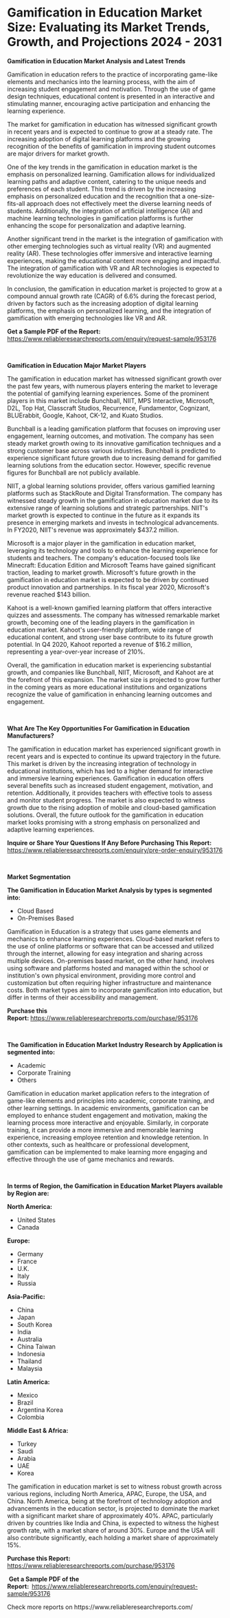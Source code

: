 <p><h1>Gamification in Education Market Size: Evaluating its Market Trends, Growth, and Projections 2024 - 2031</h1></p><p><strong>Gamification in Education Market Analysis and Latest Trends</strong></p>
<p><p>Gamification in education refers to the practice of incorporating game-like elements and mechanics into the learning process, with the aim of increasing student engagement and motivation. Through the use of game design techniques, educational content is presented in an interactive and stimulating manner, encouraging active participation and enhancing the learning experience.</p><p>The market for gamification in education has witnessed significant growth in recent years and is expected to continue to grow at a steady rate. The increasing adoption of digital learning platforms and the growing recognition of the benefits of gamification in improving student outcomes are major drivers for market growth.</p><p>One of the key trends in the gamification in education market is the emphasis on personalized learning. Gamification allows for individualized learning paths and adaptive content, catering to the unique needs and preferences of each student. This trend is driven by the increasing emphasis on personalized education and the recognition that a one-size-fits-all approach does not effectively meet the diverse learning needs of students. Additionally, the integration of artificial intelligence (AI) and machine learning technologies in gamification platforms is further enhancing the scope for personalization and adaptive learning.</p><p>Another significant trend in the market is the integration of gamification with other emerging technologies such as virtual reality (VR) and augmented reality (AR). These technologies offer immersive and interactive learning experiences, making the educational content more engaging and impactful. The integration of gamification with VR and AR technologies is expected to revolutionize the way education is delivered and consumed.</p><p>In conclusion, the gamification in education market is projected to grow at a compound annual growth rate (CAGR) of 6.6% during the forecast period, driven by factors such as the increasing adoption of digital learning platforms, the emphasis on personalized learning, and the integration of gamification with emerging technologies like VR and AR.</p></p>
<p><strong>Get a Sample PDF of the Report:&nbsp;</strong> <a href="https://www.reliableresearchreports.com/enquiry/request-sample/953176">https://www.reliableresearchreports.com/enquiry/request-sample/953176</a></p>
<p>&nbsp;</p>
<p><strong>Gamification in Education Major Market Players</strong></p>
<p><p>The gamification in education market has witnessed significant growth over the past few years, with numerous players entering the market to leverage the potential of gamifying learning experiences. Some of the prominent players in this market include Bunchball, NIIT, MPS Interactive, Microsoft, D2L, Top Hat, Classcraft Studios, Recurrence, Fundamentor, Cognizant, BLUErabbit, Google, Kahoot, CK-12, and Kuato Studios.</p><p>Bunchball is a leading gamification platform that focuses on improving user engagement, learning outcomes, and motivation. The company has seen steady market growth owing to its innovative gamification techniques and a strong customer base across various industries. Bunchball is predicted to experience significant future growth due to increasing demand for gamified learning solutions from the education sector. However, specific revenue figures for Bunchball are not publicly available.</p><p>NIIT, a global learning solutions provider, offers various gamified learning platforms such as StackRoute and Digital Transformation. The company has witnessed steady growth in the gamification in education market due to its extensive range of learning solutions and strategic partnerships. NIIT's market growth is expected to continue in the future as it expands its presence in emerging markets and invests in technological advancements. In FY2020, NIIT's revenue was approximately $437.2 million.</p><p>Microsoft is a major player in the gamification in education market, leveraging its technology and tools to enhance the learning experience for students and teachers. The company's education-focused tools like Minecraft: Education Edition and Microsoft Teams have gained significant traction, leading to market growth. Microsoft's future growth in the gamification in education market is expected to be driven by continued product innovation and partnerships. In its fiscal year 2020, Microsoft's revenue reached $143 billion.</p><p>Kahoot is a well-known gamified learning platform that offers interactive quizzes and assessments. The company has witnessed remarkable market growth, becoming one of the leading players in the gamification in education market. Kahoot's user-friendly platform, wide range of educational content, and strong user base contribute to its future growth potential. In Q4 2020, Kahoot reported a revenue of $16.2 million, representing a year-over-year increase of 210%.</p><p>Overall, the gamification in education market is experiencing substantial growth, and companies like Bunchball, NIIT, Microsoft, and Kahoot are at the forefront of this expansion. The market size is projected to grow further in the coming years as more educational institutions and organizations recognize the value of gamification in enhancing learning outcomes and engagement.</p></p>
<p>&nbsp;</p>
<p><strong>What Are The Key Opportunities For Gamification in Education Manufacturers?</strong></p>
<p><p>The gamification in education market has experienced significant growth in recent years and is expected to continue its upward trajectory in the future. This market is driven by the increasing integration of technology in educational institutions, which has led to a higher demand for interactive and immersive learning experiences. Gamification in education offers several benefits such as increased student engagement, motivation, and retention. Additionally, it provides teachers with effective tools to assess and monitor student progress. The market is also expected to witness growth due to the rising adoption of mobile and cloud-based gamification solutions. Overall, the future outlook for the gamification in education market looks promising with a strong emphasis on personalized and adaptive learning experiences.</p></p>
<p><strong>Inquire or Share Your Questions If Any Before Purchasing This Report:</strong> <a href="https://www.reliableresearchreports.com/enquiry/pre-order-enquiry/953176">https://www.reliableresearchreports.com/enquiry/pre-order-enquiry/953176</a></p>
<p>&nbsp;</p>
<p><strong>Market Segmentation</strong></p>
<p><strong>The Gamification in Education Market Analysis by types is segmented into:</strong></p>
<p><ul><li>Cloud Based</li><li>On-Premises Based</li></ul></p>
<p><p>Gamification in Education is a strategy that uses game elements and mechanics to enhance learning experiences. Cloud-based market refers to the use of online platforms or software that can be accessed and utilized through the internet, allowing for easy integration and sharing across multiple devices. On-premises based market, on the other hand, involves using software and platforms hosted and managed within the school or institution's own physical environment, providing more control and customization but often requiring higher infrastructure and maintenance costs. Both market types aim to incorporate gamification into education, but differ in terms of their accessibility and management.</p></p>
<p><strong>Purchase this Report:&nbsp;</strong><a href="https://www.reliableresearchreports.com/purchase/953176">https://www.reliableresearchreports.com/purchase/953176</a></p>
<p>&nbsp;</p>
<p><strong>The Gamification in Education Market Industry Research by Application is segmented into:</strong></p>
<p><ul><li>Academic</li><li>Corporate Training</li><li>Others</li></ul></p>
<p><p>Gamification in education market application refers to the integration of game-like elements and principles into academic, corporate training, and other learning settings. In academic environments, gamification can be employed to enhance student engagement and motivation, making the learning process more interactive and enjoyable. Similarly, in corporate training, it can provide a more immersive and memorable learning experience, increasing employee retention and knowledge retention. In other contexts, such as healthcare or professional development, gamification can be implemented to make learning more engaging and effective through the use of game mechanics and rewards.</p></p>
<p>&nbsp;</p>
<p><strong>In terms of Region, the Gamification in Education Market Players available by Region are:</strong></p>
<p>
    <p> <strong> North America: </strong>
        <ul>
            <li>United States</li>
            <li>Canada</li>
        </ul>
        </p> 
    <p> <strong> Europe: </strong>
        <ul>
            <li>Germany</li>
            <li>France</li>
            <li>U.K.</li>
            <li>Italy</li>
            <li>Russia</li>
        </ul>
        </p> 
    <p> <strong> Asia-Pacific: </strong>
        <ul>
            <li>China</li>
            <li>Japan</li>
            <li>South Korea</li>
            <li>India</li>
            <li>Australia</li>
            <li>China Taiwan</li>
            <li>Indonesia</li>
            <li>Thailand</li>
            <li>Malaysia</li>
        </ul>
        </p> 
    <p> <strong> Latin America: </strong>
        <ul>
            <li>Mexico</li>
            <li>Brazil</li>
            <li>Argentina Korea</li>
            <li>Colombia</li>
        </ul>
        </p> 
    <p> <strong> Middle East & Africa: </strong>
        <ul>
            <li>Turkey</li>
            <li>Saudi</li>
            <li>Arabia</li>
            <li>UAE</li>
            <li>Korea</li>
        </ul>
    </p>
    </p>
<p><p>The gamification in education market is set to witness robust growth across various regions, including North America, APAC, Europe, the USA, and China. North America, being at the forefront of technology adoption and advancements in the education sector, is projected to dominate the market with a significant market share of approximately 40%. APAC, particularly driven by countries like India and China, is expected to witness the highest growth rate, with a market share of around 30%. Europe and the USA will also contribute significantly, each holding a market share of approximately 15%.</p></p>
<p><strong>Purchase this Report: </strong><a href="https://www.reliableresearchreports.com/purchase/953176">https://www.reliableresearchreports.com/purchase/953176</a></p>
<p>&nbsp;<strong>Get a Sample PDF of the Report:&nbsp;&nbsp;</strong><a href="https://www.reliableresearchreports.com/enquiry/request-sample/953176">https://www.reliableresearchreports.com/enquiry/request-sample/953176</a></p>
<p><strong></strong></p>
<p>Check more reports on https://www.reliableresearchreports.com/</p>